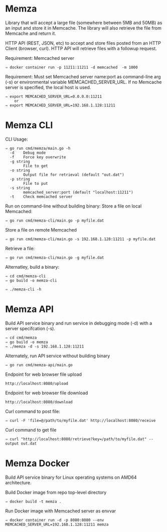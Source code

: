 # Memza

Library that will accept a large file (somewhere between 5MB and 50MB) as an input and store it in Memcache.  The library will also retrieve the file from Memcache and return it.

HTTP API (REST, JSON, etc) to accept and store files posted from an HTTP Client (browser, curl). HTTP API will retrieve files with a followup request.

Requirement: Memcached server

```
⇒ docker container run -p 11211:11211 -d memcached  -m 1000
```

Requirement: Must set Memcached server name:port as command-line arg (-s) or environmental variable MEMCACHED\_SERVER\_URL.  If no Memcache server is specified, the local host is used.

```
⇒ export MEMCACHED_SERVER_URL=0.0.0.0:11211
	or
⇒ export MEMCACHED_SERVER_URL=192.168.1.128:11211
```

# Memza CLI

CLI Usage:

```
⇒ go run cmd/memza/main.go -h
  -d	Debug mode
  -f	Force key overwrite
  -g string
    	File to get
  -o string
    	Output file for retrieval (default "out.dat")
  -p string
    	File to put
  -s string
    	memcached_server:port (default "localhost:11211")
  -t	Check memcached server
```

Run on command-line without building binary:
Store a file on local Memcached:

```
⇒ go run cmd/memza-cli/main.go -p myfile.dat
```

Store a file on remote Memcached

```
⇒ go run cmd/memza-cli/main.go -s 192.168.1.128:11211 -p myfile.dat
```

Retrieve a file:

```
⇒ go run cmd/memza-cli/main.go -g myfile.dat

```

Alternatley, build a binary:

```
⇒ cd cmd/memza-cli
⇒ go build -o memza-cli

⇒ ./memza-cli -h
```

# Memza API

Build API service binary and run service in debugging mode (-d) with a server specifcation (-s).  

```
⇒ cd cmd/memza
⇒ go build -o memza
⇒ ./memza -d -s 192.168.1.128:11211
```

Alternately, run API service without building binary

```
⇒ go run cmd/memza-api/main.go
```

Endpoint for web browser file upload

```
http://localhost:8080/upload
```

Endpoint for web browser file download

```
http://localhost:8080/download
```

Curl command to post file:

```
⇒ curl -F 'file=@/path/to/myfile.dat' http://localhost:8080/receive
```

Curl command to get file

```
⇒ curl "http://localhost:8080/retrieve?key=/path/to/myfile.dat" --output out.dat
```

# Memza Docker

Build API service binary for Linux operating systems on AMD64 architecture.

Build Docker image from repo top-level directory

```
⇒ docker build -t memza .
```

Run Docker image with Memcached server as envvar

```
⇒ docker container run -d -p 8080:8080 --env MEMCACHED_SERVER_URL=192.168.1.128:11211 memza
```
